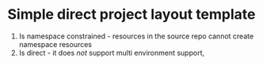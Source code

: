 # Simple direct project layout template

1. Is namespace constrained - resources in the source repo cannot create namespace resources
2. Is direct - it does _not_ support multi environment support,

